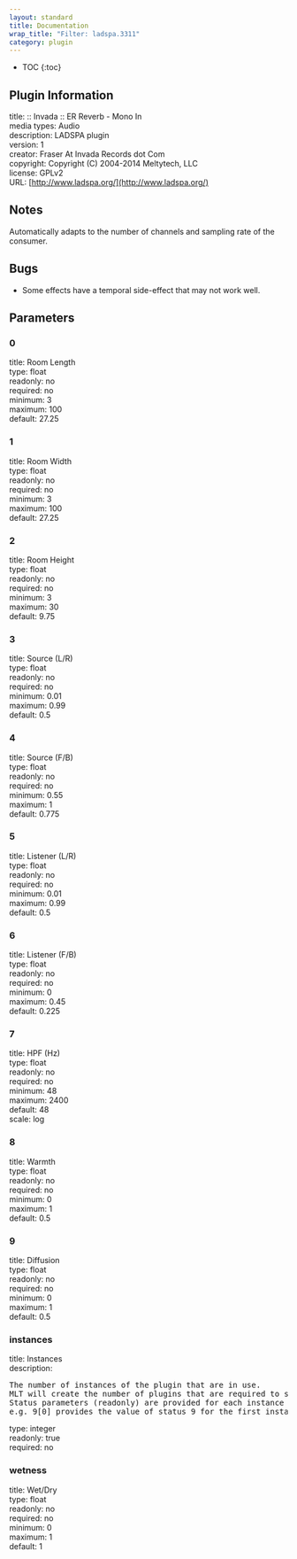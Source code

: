 ```yaml
---
layout: standard
title: Documentation
wrap_title: "Filter: ladspa.3311"
category: plugin
---
```

* TOC
{:toc}

## Plugin Information

title: :: Invada :: ER Reverb - Mono In  
media types:
Audio  
description: LADSPA plugin  
version: 1  
creator: Fraser At Invada Records dot Com  
copyright: Copyright (C) 2004-2014 Meltytech, LLC  
license: GPLv2  
URL: [http://www.ladspa.org/](http://www.ladspa.org/)  

## Notes

Automatically adapts to the number of channels and sampling rate of the consumer.

## Bugs

* Some effects have a temporal side-effect that may not work well.


## Parameters

### 0

title: Room Length    
type: float  
readonly: no  
required: no  
minimum: 3  
maximum: 100  
default: 27.25  

### 1

title: Room Width    
type: float  
readonly: no  
required: no  
minimum: 3  
maximum: 100  
default: 27.25  

### 2

title: Room Height    
type: float  
readonly: no  
required: no  
minimum: 3  
maximum: 30  
default: 9.75  

### 3

title: Source (L/R)    
type: float  
readonly: no  
required: no  
minimum: 0.01  
maximum: 0.99  
default: 0.5  

### 4

title: Source (F/B)    
type: float  
readonly: no  
required: no  
minimum: 0.55  
maximum: 1  
default: 0.775  

### 5

title: Listener (L/R)    
type: float  
readonly: no  
required: no  
minimum: 0.01  
maximum: 0.99  
default: 0.5  

### 6

title: Listener (F/B)    
type: float  
readonly: no  
required: no  
minimum: 0  
maximum: 0.45  
default: 0.225  

### 7

title: HPF (Hz)    
type: float  
readonly: no  
required: no  
minimum: 48  
maximum: 2400  
default: 48  
scale: log  

### 8

title: Warmth    
type: float  
readonly: no  
required: no  
minimum: 0  
maximum: 1  
default: 0.5  

### 9

title: Diffusion    
type: float  
readonly: no  
required: no  
minimum: 0  
maximum: 1  
default: 0.5  

### instances

title: Instances    
description:
<pre>
The number of instances of the plugin that are in use.
MLT will create the number of plugins that are required to support the number of audio channels.
Status parameters (readonly) are provided for each instance and are accessed by specifying the instance number after the identifier (starting at zero).
e.g. 9[0] provides the value of status 9 for the first instance.
</pre>
type: integer  
readonly: true  
required: no  

### wetness

title: Wet/Dry    
type: float  
readonly: no  
required: no  
minimum: 0  
maximum: 1  
default: 1  


